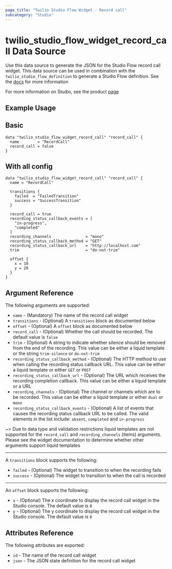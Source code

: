 ```yaml
---
page_title: "Twilio Studio Flow Widget - Record call"
subcategory: "Studio"
---
```


# twilio_studio_flow_widget_record_call Data Source

Use this data source to generate the JSON for the Studio Flow record call widget. This data source can be used in combination with the `twilio_studio_flow_definition` to generate a Studio Flow definition. See the [docs](https://www.twilio.com/docs/studio/widget-library/call-recording) for more information

For more information on Studio, see the product [page](https://www.twilio.com/studio)

## Example Usage

## Basic

```hcl
data "twilio_studio_flow_widget_record_call" "record_call" {
  name        = "RecordCall"
  record_call = false
}
```

## With all config

```hcl
data "twilio_studio_flow_widget_record_call" "record_call" {
  name = "RecordCall"

  transitions {
    failed  = "FailedTransition"
    success = "SuccessTransition"
  }

  record_call = true
  recording_status_callback_events = [
    "in-progress",
    "completed"
  ]
  recording_channels               = "mono"
  recording_status_callback_method = "GET"
  recording_status_callback_url    = "http://localhost.com"
  trim                             = "do-not-trim"

  offset {
    x = 10
    y = 20
  }
}
```

## Argument Reference

The following arguments are supported:

- `name` - (Mandatory) The name of the record call widget
- `transitions` - (Optional) A `transitions` block as documented below
- `offset` - (Optional) A `offset` block as documented below
- `record_call` - (Optional) Whether the call should be recorded. The default value is `false`
- `trim` - (Optional) A string to indicate whether silence should be removed from the end of the recording. This value can be either a liquid template or the string `trim-silence` or `do-not-trim`
- `recording_status_callback_method` - (Optional) The HTTP method to use when calling the recording status callback URL. This value can be either a liquid template or either `GET` or `POST`
- `recording_status_callback_url` - (Optional) The URL which receives the recording completion callback. This value can be either a liquid template or a URL
- `recording_channels` - (Optional) The channel or channels which are to be recorded. This value can be either a liquid template or either `dual` or `mono`
- `recording_status_callback_events` - (Optional) A list of events that causes the recording status callback URL to be called. The valid elements in the list include: `absent`, `completed` and `in-progress`

~> Due to data type and validation restrictions liquid templates are not supported for the `record_call` and `recording_channels` (items) arguments. Please see the widget documentation to determine whether other arguments support liquid templates

---

A `transitions` block supports the following:

- `failed` - (Optional) The widget to transition to when the recording fails
- `success` - (Optional) The widget to transition to when the call is recorded

---

An `offset` block supports the following:

- `x` - (Optional) The x coordinate to display the record call widget in the Studio console. The default value is `0`
- `y` - (Optional) The y coordinate to display the record call widget in the Studio console. The default value is `0`

## Attributes Reference

The following attributes are exported:

- `id` - The name of the record call widget
- `json` - The JSON state definition for the record call widget
